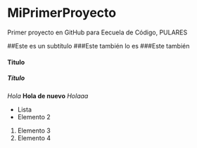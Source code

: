 # MiPrimerProyecto
Primer proyecto en GitHub para Eecuela de Código, PULARES

##Este es un subtítulo
###Este también lo es
###Este también
#### Titulo
##### Título

*Hola*
**Hola de nuevo**
_Holaaa_

- Lista
- Elemento 2

1. Elemento 3
2. Elemento 4
